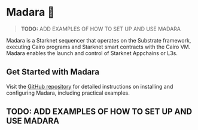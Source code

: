 # Madara 🚧

> **TODO:** ADD EXAMPLES OF HOW TO SET UP AND USE MADARA

Madara is a Starknet sequencer that operates on the Substrate framework, executing Cairo programs and Starknet smart contracts with the Cairo VM. Madara enables the launch and control of Starknet Appchains or L3s.

## Get Started with Madara

Visit the [GitHub repository](https://github.com/keep-starknet-strange/madara) for detailed instructions on installing and configuring Madara, including practical examples.

## TODO: ADD EXAMPLES OF HOW TO SET UP AND USE MADARA
